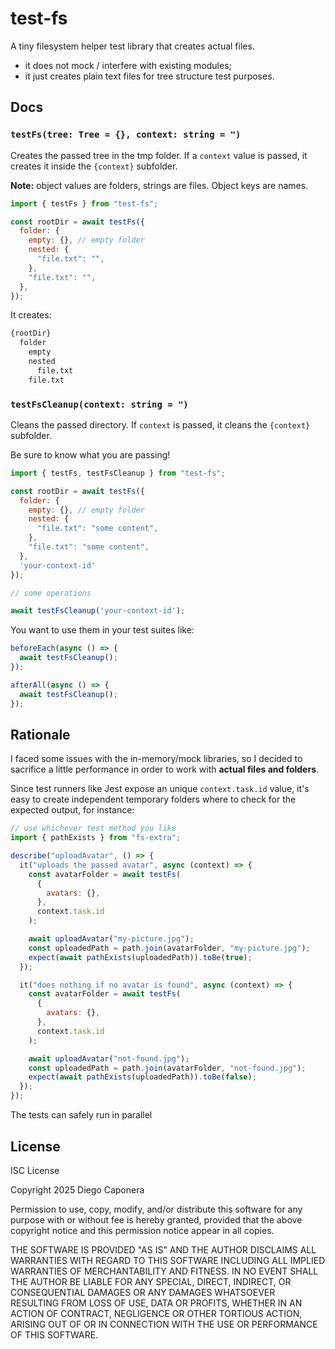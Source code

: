 # test-fs

A tiny filesystem helper test library that creates actual files.

- it does not mock / interfere with existing modules;
- it just creates plain text files for tree structure test purposes.

## Docs

### `testFs(tree: Tree = {}, context: string = ")`

Creates the passed tree in the tmp folder. If a `context` value is passed, it creates it inside the `{context}` subfolder.

**Note:** object values are folders, strings are files. Object keys are names.

```js
import { testFs } from "test-fs";

const rootDir = await testFs({
  folder: {
    empty: {}, // empty folder
    nested: {
      "file.txt": "",
    },
    "file.txt": "",
  },
});
```

It creates:

```txt
{rootDir}
  folder
    empty
    nested
      file.txt
    file.txt

```

### `testFsCleanup(context: string = ")`

Cleans the passed directory. If `context` is passed, it cleans the `{context}` subfolder.

Be sure to know what you are passing!

```js
import { testFs, testFsCleanup } from "test-fs";

const rootDir = await testFs({
  folder: {
    empty: {}, // empty folder
    nested: {
      "file.txt": "some content",
    },
    "file.txt": "some content",
  },
  'your-context-id'
});

// some operations

await testFsCleanup('your-context-id');
```

You want to use them in your test suites like:

```js
beforeEach(async () => {
  await testFsCleanup();
});

afterAll(async () => {
  await testFsCleanup();
});
```

## Rationale

I faced some issues with the in-memory/mock libraries, so I decided to sacrifice a little performance in order to work with **actual files and folders**.

Since test runners like Jest expose an unique `context.task.id` value, it's easy to create independent temporary folders where to check for the expected output, for instance:

```js
// use whichever test method you like
import { pathExists } from "fs-extra";

describe("uploadAvatar", () => {
  it("uploads the passed avatar", async (context) => {
    const avatarFolder = await testFs(
      {
        avatars: {},
      },
      context.task.id
    );

    await uploadAvatar("my-picture.jpg");
    const uploadedPath = path.join(avatarFolder, "my-picture.jpg");
    expect(await pathExists(uploadedPath)).toBe(true);
  });

  it("does nothing if no avatar is found", async (context) => {
    const avatarFolder = await testFs(
      {
        avatars: {},
      },
      context.task.id
    );

    await uploadAvatar("not-found.jpg");
    const uploadedPath = path.join(avatarFolder, "not-found.jpg");
    expect(await pathExists(uploadedPath)).toBe(false);
  });
});
```

The tests can safely run in parallel

## License

ISC License

Copyright 2025 Diego Caponera

Permission to use, copy, modify, and/or distribute this software for any purpose with or without fee is hereby granted, provided that the above copyright notice and this permission notice appear in all copies.

THE SOFTWARE IS PROVIDED "AS IS" AND THE AUTHOR DISCLAIMS ALL WARRANTIES WITH REGARD TO THIS SOFTWARE INCLUDING ALL IMPLIED WARRANTIES OF MERCHANTABILITY AND FITNESS. IN NO EVENT SHALL THE AUTHOR BE LIABLE FOR ANY SPECIAL, DIRECT, INDIRECT, OR CONSEQUENTIAL DAMAGES OR ANY DAMAGES WHATSOEVER RESULTING FROM LOSS OF USE, DATA OR PROFITS, WHETHER IN AN ACTION OF CONTRACT, NEGLIGENCE OR OTHER TORTIOUS ACTION, ARISING OUT OF OR IN CONNECTION WITH THE USE OR PERFORMANCE OF THIS SOFTWARE.

